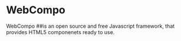 # WebCompo
WebCompo 
##is an open source and free Javascript framework, that provides HTML5 componenets ready to use.